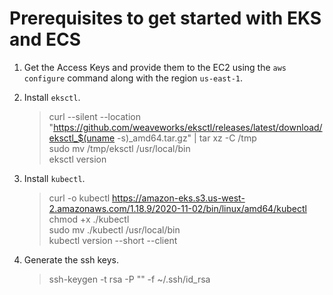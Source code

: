 # Prerequisites to get started with EKS and ECS

1. Get the Access Keys and provide them to the EC2 using the `aws configure` command along with the region `us-east-1`.

1. Install `eksctl`.
    >curl --silent --location "https://github.com/weaveworks/eksctl/releases/latest/download/eksctl_$(uname -s)_amd64.tar.gz" | tar xz -C /tmp\
    >sudo mv /tmp/eksctl /usr/local/bin\
    >eksctl version

1. Install `kubectl`.
    >curl -o kubectl https://amazon-eks.s3.us-west-2.amazonaws.com/1.18.9/2020-11-02/bin/linux/amd64/kubectl  
    >chmod +x ./kubectl\
    >sudo mv ./kubectl /usr/local/bin\
    >kubectl version --short --client

1. Generate the ssh keys.
    >ssh-keygen -t rsa -P "" -f ~/.ssh/id_rsa